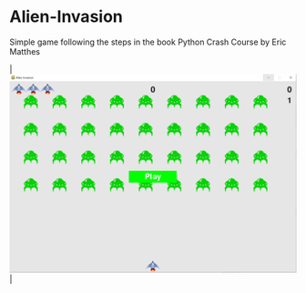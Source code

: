 # Alien-Invasion
Simple game following the steps in the book Python Crash Course by Eric Matthes

|![](/images/alien_invasion.png)  |

